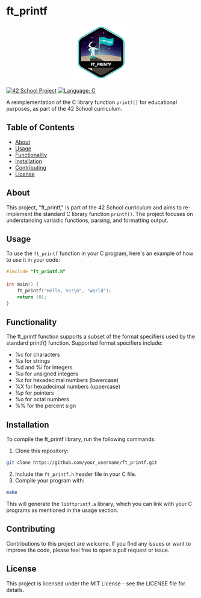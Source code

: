 # ft_printf

<p align="center">
  <img src="https://github.com/mcombeau/mcombeau/blob/main/42_badges/ft_printfe.png" alt="ft_printf 42 project badge"/>
</p>

[![42 School Project](https://img.shields.io/badge/42%20Project-printf-blue)](https://github.com/your_username/ft_printf)
[![Language: C](https://img.shields.io/badge/language-C-green.svg)](<https://en.wikipedia.org/wiki/C_(programming_language)>)

A reimplementation of the C library function `printf()` for educational purposes, as part of the 42 School curriculum.

## Table of Contents

- [About](#about)
- [Usage](#usage)
- [Functionality](#functionality)
- [Installation](#installation)
- [Contributing](#contributing)
- [License](#license)

## About

This project, "ft_printf," is part of the 42 School curriculum and aims to re-implement the standard C library function `printf()`. The project focuses on understanding variadic functions, parsing, and formatting output.

## Usage

To use the `ft_printf` function in your C program, here's an example of how to use it in your code:

```c
#include "ft_printf.h"

int main() {
    ft_printf("Hello, %s!\n", "world");
    return (0);
}
```

## Functionality

The ft_printf function supports a subset of the format specifiers used by the standard printf() function. Supported format specifiers include:

- %c for characters
- %s for strings
- %d and %i for integers
- %u for unsigned integers
- %x for hexadecimal numbers (lowercase)
- %X for hexadecimal numbers (uppercase)
- %p for pointers
- %o for octal numbers
- %% for the percent sign

## Installation

To compile the ft_printf library, run the following commands:

1. Clone this repository:

```bash
git clone https://github.com/your_username/ft_printf.git
```

2. Include the `ft_printf.h` header file in your C file.
3. Compile your program with:

```bash
make
```

This will generate the `libftprintf.a` library, which you can link with your C programs as mentioned in the usage section.

## Contributing

Contributions to this project are welcome. If you find any issues or want to improve the code, please feel free to open a pull request or issue.

## License

This project is licensed under the MIT License - see the LICENSE file for details.
